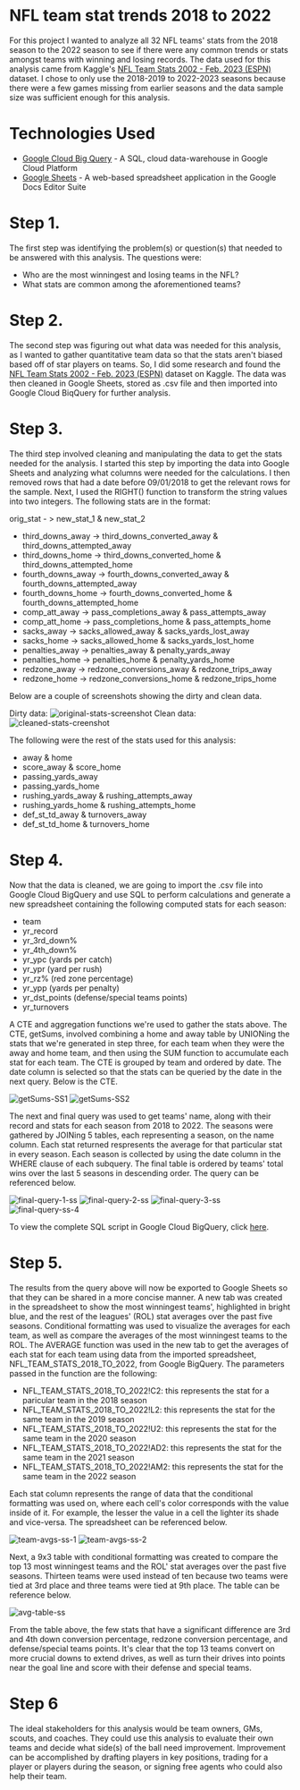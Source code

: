 # NFL team stat trends 2018 to 2022
For this project I wanted to analyze all 32 NFL teams' stats from the 2018 season to the 2022 season to see if there were any common trends or stats amongst teams with winning and losing records. The data used for this analysis came from Kaggle's [NFL Team Stats 2002 - Feb. 2023 (ESPN)](https://www.kaggle.com/datasets/cviaxmiwnptr/nfl-team-stats-20022019-espn) dataset. I chose to only use the 
2018-2019 to 2022-2023 seasons because there were a few games missing from earlier seasons and the data sample size was sufficient enough for this analysis.

# Technologies Used

- [Google Cloud Big Query](https://cloud.google.com/bigquery?hl=en) - A SQL, cloud data-warehouse in Google Cloud Platform
- [Google Sheets](https://www.google.com/sheets/about/) - A web-based spreadsheet application in the Google Docs Editor Suite


# Step 1.
The first step was identifying the problem(s) or question(s) that needed to be answered with this analysis. The questions were:
  - Who are the most winningest and losing teams in the NFL?
  - What stats are common among the aforementioned teams? 

# Step 2.
The second step was figuring out what data was needed for this analysis, as I wanted to gather quantitative team data so that the stats aren't biased based off of star players on teams. So, I did some research and found the [NFL Team Stats 2002 - Feb. 2023 (ESPN)](https://www.kaggle.com/datasets/cviaxmiwnptr/nfl-team-stats-20022019-espn) dataset on Kaggle.  The data was then cleaned in Google Sheets, stored as .csv file and then imported into Google Cloud BiqQuery for further analysis. 

# Step 3.
The third step involved cleaning and manipulating the data to get the stats needed for the analysis. I started this step by importing the data into Google Sheets and analyzing what columns were needed for the calculations. I then removed rows that had a date before 09/01/2018 to get the relevant rows for the sample. Next, I used the RIGHT() function to transform the string values into two integers. The following stats are in the format:
  
  orig_stat - > new_stat_1 & new_stat_2
  - third_downs_away -> third_downs_converted_away & third_downs_attempted_away
  - third_downs_home -> third_downs_converted_home & third_downs_attempted_home
  - fourth_downs_away -> fourth_downs_converted_away & fourth_downs_attempted_away
  - fourth_downs_home -> fourth_downs_converted_home & fourth_downs_attempted_home
  - comp_att_away -> pass_completions_away & pass_attempts_away
  - comp_att_home -> pass_completions_home & pass_attempts_home
  - sacks_away -> sacks_allowed_away & sacks_yards_lost_away
  - sacks_home -> sacks_allowed_home & sacks_yards_lost_home
  - penalties_away -> penalties_away & penalty_yards_away
  - penalties_home -> penalties_home & penalty_yards_home
  - redzone_away -> redzone_conversions_away & redzone_trips_away
  - redzone_home -> redzone_conversions_home & redzone_trips_home

Below are a couple of screenshots showing the dirty and clean data.

Dirty data:
![original-stats-screenshot ](https://github.com/ShaunJPartridge/Data-Analytics-Portfolio/assets/47838616/628744dd-b33d-437e-9e6b-b18b3466bbd6)
Clean data:
![cleaned-stats-creenshot](https://github.com/ShaunJPartridge/Data-Analytics-Portfolio/assets/47838616/0799ae65-8b5a-4439-a109-ac77eb309a8b)


The following were the rest of the stats used for this analysis:
  - away & home
  - score_away & score_home
  - passing_yards_away
  - passing_yards_home
  - rushing_yards_away & rushing_attempts_away
  - rushing_yards_home & rushing_attempts_home
  - def_st_td_away & turnovers_away
  - def_st_td_home & turnovers_home


# Step 4.
Now that the data is cleaned, we are going to import the .csv file into Google Cloud BigQuery and use SQL to perform calculations and generate a new spreadsheet
containing the following computed stats for each season:
  - team
  - yr_record
  - yr_3rd_down%
  - yr_4th_down%
  - yr_ypc (yards per catch)
  - yr_ypr (yard per rush)
  - yr_rz% (red zone percentage)
  - yr_ypp (yards per penalty)
  - yr_dst_points (defense/special teams points)
  - yr_turnovers

A CTE and aggregation functions we're used to gather the stats above. The CTE, getSums, involved combining a home and away table by UNIONing the stats that we're generated in step three, for each team when they were the away and home team, and then using the SUM function to accumulate each stat for each team. The CTE is grouped by team and ordered by date. The date column is selected so that the stats can be queried by the date in the next query. Below is the CTE.

![getSums-SS1](https://github.com/ShaunJPartridge/Data-Analytics-Portfolio/assets/47838616/1b7d4281-524d-49c9-a602-dc4cff93676b)
![getSums-SS2](https://github.com/ShaunJPartridge/Data-Analytics-Portfolio/assets/47838616/7b4d786c-e056-43f3-96e8-73c9a7fd5a31)

The next and final query was used to get teams' name, along with their record and stats for each season from 2018 to 2022. The seasons were gathered by JOINing 5 tables, each representing a season, on the name column. Each stat returned respresents the average for that particular stat in every season. Each season 
is collected by using the date column in the WHERE clause of each subquery. The final table is ordered by teams' total wins over the last 5 seasons in descending order. The query can be referenced below.

![final-query-1-ss](https://github.com/ShaunJPartridge/Data-Analytics-Portfolio/assets/47838616/190a8255-5024-4ed9-9bdc-2f34805c037f)
![final-query-2-ss](https://github.com/ShaunJPartridge/Data-Analytics-Portfolio/assets/47838616/0c0e62e7-7465-4d65-bc99-21dfcdd6d4ea)
![final-query-3-ss](https://github.com/ShaunJPartridge/Data-Analytics-Portfolio/assets/47838616/a7d93b3b-2a35-479e-91ee-d60d94718d0c)
![final-query-ss-4](https://github.com/ShaunJPartridge/Data-Analytics-Portfolio/assets/47838616/d715aa94-031d-424e-a2bf-d6a981d8b60c)






To view the complete SQL script in Google Cloud BigQuery, click [here](https://console.cloud.google.com/bigquery?sq=129548345512:86c4bff89dd0408da67dd4211b61c7d3).

# Step 5.
The results from the query above will now be exported to Google Sheets so that they can be shared in a more concise manner. A new tab was created in the spreadsheet to show the most winningest teams', highlighted in bright blue, and the rest of the leagues' (ROL) stat averages over the past five seasons. Conditional formatting was used to visualize the averages for each team, as well as compare the averages of the most winningest teams to the ROL. The AVERAGE function was used in the new tab to get the averages of each stat for each team using data from the imported spreadsheet, NFL_TEAM_STATS_2018_TO_2022, from Google BigQuery. The parameters passed in the function are the following:
  - NFL_TEAM_STATS_2018_TO_2022!C2: this represents the stat for a paricular team in the 2018 season
  - NFL_TEAM_STATS_2018_TO_2022!L2: this represents the stat for the same team in the 2019 season
  - NFL_TEAM_STATS_2018_TO_2022!U2: this represents the stat for the same team in the 2020 season
  - NFL_TEAM_STATS_2018_TO_2022!AD2: this represents the stat for the same team in the 2021 season
  - NFL_TEAM_STATS_2018_TO_2022!AM2: this represents the stat for the same team in the 2022 season

Each stat column represents the range of data that the conditional formatting was used on, where each cell's color corresponds with the value inside of it. For example, the lesser the value in a cell the lighter its shade and vice-versa. The spreadsheet can be referenced below.

![team-avgs-ss-1](https://github.com/ShaunJPartridge/Data-Analytics-Portfolio/assets/47838616/d286b5b0-1245-49e2-bf7e-c818b21271ad)
![team-avgs-ss-2](https://github.com/ShaunJPartridge/Data-Analytics-Portfolio/assets/47838616/c6b5b835-bb4d-4edb-acf1-314cd0995282)

Next, a 9x3 table with conditional formatting was created to compare the top 13 most winningest teams and the ROL' stat averages over the past five seasons. Thirteen teams were used instead of ten because two teams were tied at 3rd place and three teams were tied at 9th place. The table can be reference below.

![avg-table-ss](https://github.com/ShaunJPartridge/Data-Analytics-Portfolio/assets/47838616/55e5d8c1-c08c-4099-833c-d736aa94445f)

From the table above, the few stats that have a significant difference are 3rd and 4th down conversion percentage, redzone conversion percentage, and defense/special teams points. It's clear that the top 13 teams convert on more crucial downs to extend drives, as well as turn their drives into points near the goal line and score with their defense and special teams.

# Step 6
The ideal stakeholders for this analysis would be team owners, GMs, scouts, and coaches. They could use this analysis to evaluate their own teams and decide what side(s) of the ball need improvement. Improvement can be accomplished by drafting players in key positions, trading for a player or players during the season, or signing free agents who could also help their team.

